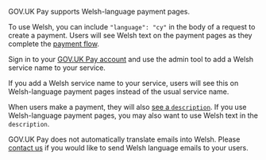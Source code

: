 GOV.UK Pay supports Welsh-language payment pages. 

To use Welsh, you can include `"language": "cy"` in the body of
a request to create a payment. Users will see Welsh text on the payment
pages as they complete the [payment flow](/payment_flow_overview).  

Sign in to your [GOV.UK Pay
account](https://selfservice.payments.service.gov.uk/login) and use the admin
tool to add a Welsh service name to your service.  

If you add a Welsh service
name to your service, users will see this on Welsh-language payment pages instead of the
usual service name.  

When users make a payment, they will also [see a
`description`](/payment_flow_overview/#making-a-payment). If you use Welsh-language
payment pages, you may also want to use Welsh text in the
`description`.  

GOV.UK Pay does not automatically translate emails into Welsh. Please [contact
us](/support_contact_and_more_information) if you would like to send Welsh language emails to your users.
